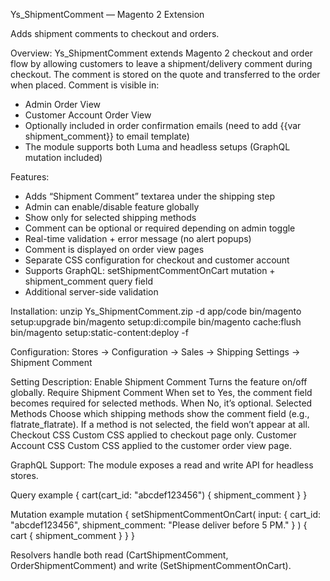 Ys_ShipmentComment — Magento 2 Extension

Adds shipment comments to checkout and orders.

Overview:
Ys_ShipmentComment extends Magento 2 checkout and order flow by allowing customers to leave a shipment/delivery comment during checkout.
The comment is stored on the quote and transferred to the order when placed.
Comment is visible in:
- Admin Order View
- Customer Account Order View
- Optionally included in order confirmation emails (need to add {{var shipment_comment}} to email template)
- The module supports both Luma and headless setups (GraphQL mutation included)


Features:
- Adds “Shipment Comment” textarea under the shipping step
- Admin can enable/disable feature globally
- Show only for selected shipping methods
- Comment can be optional or required depending on admin toggle
- Real-time validation + error message (no alert popups)
- Comment is displayed on order view pages
- Separate CSS configuration for checkout and customer account
- Supports GraphQL: setShipmentCommentOnCart mutation + shipment_comment query field
- Additional server-side validation


Installation:
unzip Ys_ShipmentComment.zip -d app/code
bin/magento setup:upgrade
bin/magento setup:di:compile
bin/magento cache:flush
bin/magento setup:static-content:deploy -f


Configuration:
Stores → Configuration → Sales → Shipping Settings → Shipment Comment


Setting	Description:
Enable Shipment Comment	Turns the feature on/off globally.
Require Shipment Comment	When set to Yes, the comment field becomes required for selected methods. When No, it’s optional.
Selected Methods	Choose which shipping methods show the comment field (e.g., flatrate_flatrate). If a method is not selected, the field won’t appear at all.
Checkout CSS	Custom CSS applied to checkout page only.
Customer Account CSS	Custom CSS applied to the customer order view page.


GraphQL Support:
The module exposes a read and write API for headless stores.

Query example
{
  cart(cart_id: "abcdef123456") {
    shipment_comment
  }
}

Mutation example
mutation {
  setShipmentCommentOnCart(
    input: { cart_id: "abcdef123456", shipment_comment: "Please deliver before 5 PM." }
  ) {
    cart {
      shipment_comment
    }
  }
}

Resolvers handle both read (CartShipmentComment, OrderShipmentComment) and write (SetShipmentCommentOnCart).